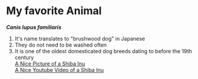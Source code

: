 # My favorite Animal 
***Canis lupus familiaris*** <br>
1. It's name translates to "brushwood dog" in Japanese <br>
2. They do not need to be washed often <br>
3. It is one of the oldest domesticated dog breeds dating to before the 19th century <br>
[A Nice Picture of a Shiba Inu](http://www.dogbreedslist.info/uploads/allimg/dog-pictures/Shiba-Inu-2.jpg) <br>
[A Nice Youtube Video of a Shiba Inu](https://www.youtube.com/watch?v=O9Z3UAejCoM) <br>
